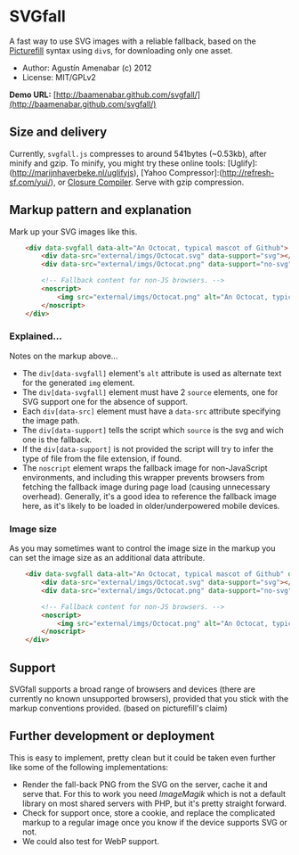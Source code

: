 # SVGfall

A fast way to use SVG images with a reliable fallback, based on the [Picturefill](https://github.com/scottjehl/picturefill/) syntax using `div`s, for downloading only one asset.

* Author: Agustín Amenabar (c) 2012
* License: MIT/GPLv2

**Demo URL:** [http://baamenabar.github.com/svgfall/](http://baamenabar.github.com/svgfall/)

## Size and delivery

Currently, `svgfall.js` compresses to around 541bytes (~0.53kb), after minify and gzip. To minify, you might try these online tools: [Uglify]:(http://marijnhaverbeke.nl/uglifyjs), [Yahoo Compressor]:(http://refresh-sf.com/yui/), or [Closure Compiler](http://closure-compiler.appspot.com/home). Serve with gzip compression.

## Markup pattern and explanation

Mark up your SVG images like this. 

```html
	<div data-svgfall data-alt="An Octocat, typical mascot of Github">
		<div data-src="external/imgs/Octocat.svg" data-support="svg"></div>
		<div data-src="external/imgs/Octocat.png" data-support="no-svg"></div>

		<!-- Fallback content for non-JS browsers. -->
		<noscript>
			<img src="external/imgs/Octocat.png" alt="An Octocat, typical mascot of Github">
		</noscript>
	</div>
```

### Explained...

Notes on the markup above...

* The `div[data-svgfall]` element's `alt` attribute is used as alternate text for the generated `img` element.
* The `div[data-svgfall]` element must have 2 `source` elements, one for SVG support one for the absence of support. 
* Each `div[data-src]` element must have a `data-src` attribute specifying the image path. 
* The `div[data-support]` tells the script which `source` is the svg and wich one is the fallback.
* If the `div[data-support]` is not provided the script will try to infer the type of file from the file extension, if found.
* The `noscript` element wraps the fallback image for non-JavaScript environments, and including this wrapper prevents browsers from fetching the fallback image during page load (causing unnecessary overhead). Generally, it's a good idea to reference the fallback image here, as it's likely to be loaded in older/underpowered mobile devices.
	
### Image size

As you may sometimes want to control the image size in the markup you can set the image size as an additional data attribute.


```html
	<div data-svgfall data-alt="An Octocat, typical mascot of Github" data-width="350" data-height="350">
		<div data-src="external/imgs/Octocat.svg" data-support="svg"></div>
		<div data-src="external/imgs/Octocat.png" data-support="no-svg"></div>

		<!-- Fallback content for non-JS browsers. -->
		<noscript>
			<img src="external/imgs/Octocat.png" alt="An Octocat, typical mascot of Github">
		</noscript>
	</div>
```

## Support

SVGfall supports a broad range of browsers and devices (there are currently no known unsupported browsers), provided that you stick with the markup conventions provided. (based on picturefill's claim)

## Further development or deployment

This is easy to implement, pretty clean but it could be taken even further like some of the following implementations:

* Render the fall-back PNG from the SVG on the server, cache it and serve that. For this to work you need *ImageMagik* which is not a default library on most shared servers with PHP, but it's pretty straight forward.
* Check for support once, store a cookie, and replace the complicated markup to a regular image once you know if the device supports SVG or not.
* We could also test for WebP support.
